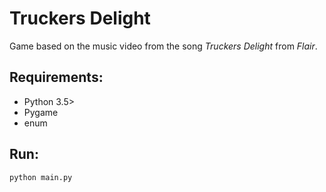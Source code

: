 # Truckers Delight
Game based on the music video from the song *Truckers Delight* from *Flair*.

## Requirements:

- Python 3.5>
- Pygame
- enum


## Run:
```
python main.py
```
